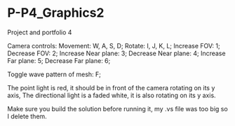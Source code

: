 # P-P4_Graphics2
Project and portfolio 4

Camera controls:
Movement: W, A, S, D;
Rotate: I, J, K, L;
Increase FOV: 1;
Decrease FOV: 2;
Increase Near plane: 3;
Decrease Near plane: 4;
Increase Far plane: 5;
Decrease Far plane: 6;

Toggle wave pattern of mesh: F;

The point light is red, it should be in front of the camera rotating on its y axis,
The directional light is a faded white, it is also rotating on its y axis.

Make sure you build the solution before running it, my .vs file was too big so I delete them.
